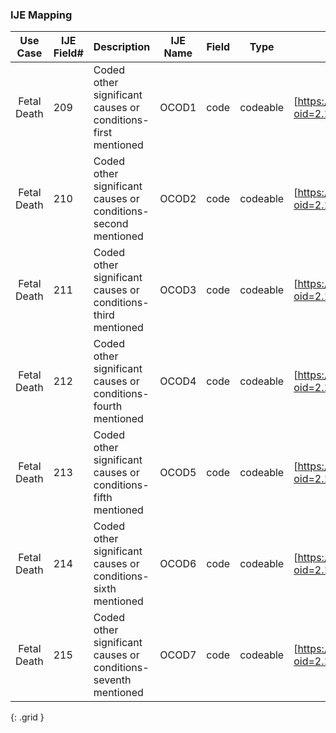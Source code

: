 ### IJE Mapping

| **Use Case** |  **IJE Field#**   |  **Description**  | **IJE Name**  |  **Field**  |  **Type**  | **Value Set**  |
| :---------: | --------------- | ------------ | ------------- | ---------- | ---------- | -------------- |
| Fetal Death | 209 | Coded other significant causes or conditions- first mentioned | OCOD1 | code  |codeable |[https://phinvads.cdc.gov/vads/ViewValueSet.action?oid=2.16.840.1.114222.4.11.7933] |
| Fetal Death | 210 | Coded other significant causes or conditions- second mentioned | OCOD2 | code  |codeable |[https://phinvads.cdc.gov/vads/ViewValueSet.action?oid=2.16.840.1.114222.4.11.7933] |
| Fetal Death | 211 | Coded other significant causes or conditions- third mentioned | OCOD3 | code  |codeable |[https://phinvads.cdc.gov/vads/ViewValueSet.action?oid=2.16.840.1.114222.4.11.7933] |
| Fetal Death | 212 | Coded other significant causes or conditions- fourth mentioned | OCOD4 | code  |codeable |[https://phinvads.cdc.gov/vads/ViewValueSet.action?oid=2.16.840.1.114222.4.11.7933] |
| Fetal Death | 213 | Coded other significant causes or conditions- fifth mentioned | OCOD5 | code  |codeable |[https://phinvads.cdc.gov/vads/ViewValueSet.action?oid=2.16.840.1.114222.4.11.7933] |
| Fetal Death | 214 | Coded other significant causes or conditions- sixth mentioned | OCOD6 | code  |codeable |[https://phinvads.cdc.gov/vads/ViewValueSet.action?oid=2.16.840.1.114222.4.11.7933] |
| Fetal Death | 215 | Coded other significant causes or conditions- seventh mentioned | OCOD7 | code  |codeable |[https://phinvads.cdc.gov/vads/ViewValueSet.action?oid=2.16.840.1.114222.4.11.7933] |
{: .grid }
